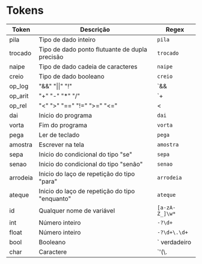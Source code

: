 # Tokens

| Token | Descrição | Regex |
|----------|-------------------------------------------------------|----------|
| pila | Tipo de dado inteiro | `pila` |
| trocado | Tipo de dado ponto flutuante de dupla precisão | `trocado` |
| naipe | Tipo de dado cadeia de caracteres | `naipe` |
| creio | Tipo de dado booleano | `creio` |
| op_log | "&&" "\|\|" "!" | `&&|\|\||!|\^` |
| op_arit | "+" "-" "*" "/" | `\+|-|\*|/` |
| op_rel | "<"  ">"  "==" "!=" ">=" "<=" | <|>|==|!=|>=|<= |
| dai | Inicio do programa | `dai` |
| vorta | Fim do programa | `vorta` |
| pega | Ler de teclado | `pega` |
| amostra | Escrever na tela | `amostra` |
| sepa | Inicio do condicional do tipo "se" | `sepa` |
| senao | Inicio do condicional do tipo "senão" | `senao` |
| arrodeia | Inicio do laço de repetição do tipo "para" | `arrodeia` |
| ateque | Inicio do laço de repetição do tipo "enquanto" | `ateque` |
| id | Qualquer nome de variável | `[a-zA-Z_]\w*` |
| int | Número inteiro | `-?\d+` |
| float | Número inteiro | `-?\d+\.\d+` |
| bool | Booleano | ` verdadeiro|falso ` |
| char | Caractere | `'(\\.|[^\\'])'` |
